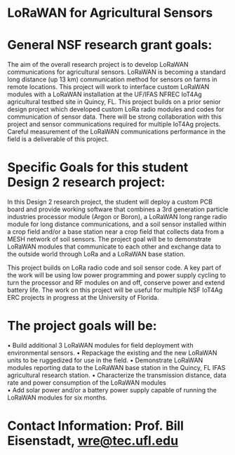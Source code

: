 # LoRaWAN for Agricultural Sensors
# General NSF research grant goals: 
The aim of the overall research project is to develop LoRaWAN communications for agricultural sensors. 
LoRaWAN is becoming a standard long distance (up 13 km) communication method for sensors on farms 
in remote locations. This project will work to interface custom LoRaWAN modules with a LoRaWAN 
installation at the UF/IFAS NFREC IoT4Ag agricultural testbed site in Quincy, FL. This project builds on a 
prior senior design project which developed custom LoRa radio modules and codes for communication 
of sensor data. There will be strong collaboration with this project and sensor communications required 
for multiple IoT4Ag projects. Careful measurement of the LoRaWAN communications performance in 
the field is a deliverable of this project.  
 
# Specific Goals for this student Design 2 research project: 
In this Design 2 research project, the student will deploy a custom PCB board and provide working 
software that combines a 3rd generation particle industries processor module (Argon or Boron), a 
LoRaWAN long range radio module for long distance communications, and a soil sensor installed within 
a crop field and/or a base station near a crop field that collects data from a MESH network of soil 
sensors. The project goal will be to demonstrate LoRaWAN modules that communicate to each other 
and exchange data to the outside world through LoRa and  a LoRaWAN base station.  
 
This project builds on LoRa radio code and soil sensor code. A key part of the work will be using low 
power programming and power supply cycling to turn the processor and RF modules on and off, 
conserve power and extend battery life. The work on this project will be useful for multiple NSF IoT4Ag 
ERC projects in progress at the University of Florida. 
 
# The project goals will be: 
• Build additional 3 LoRaWAN modules for field deployment with environmental sensors. 
• Repackage the existing and the new LoRaWAN units to be ruggedized for use in the field. 
• Demonstrate LoRaWAN modules reporting data to the LoRaWAN base station in the Quincy, FL 
IFAS agricultural research station. 
• Characterize the transmission distance, data rate and power consumption of the LoRaWAN 
modules   
• Add solar power and/or a battery power supply capable of running the LoRaWAN modules for 
six months.   
 
# Contact Information: Prof. Bill Eisenstadt, wre@tec.ufl.edu 
